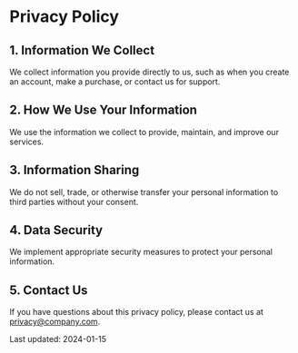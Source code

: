 # Privacy Policy

## 1. Information We Collect
We collect information you provide directly to us, such as when you create an account, make a purchase, or contact us for support.

## 2. How We Use Your Information  
We use the information we collect to provide, maintain, and improve our services.

## 3. Information Sharing
We do not sell, trade, or otherwise transfer your personal information to third parties without your consent.

## 4. Data Security
We implement appropriate security measures to protect your personal information.

## 5. Contact Us
If you have questions about this privacy policy, please contact us at privacy@company.com.

Last updated: 2024-01-15
